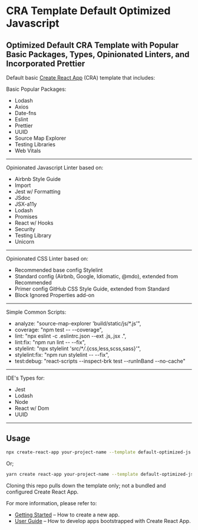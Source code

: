 # CRA Template Default Optimized Javascript

## Optimized Default CRA Template with Popular Basic Packages, Types, Opinionated Linters, and Incorporated Prettier

Default basic [Create React App](https://github.com/facebook/create-react-app) (CRA) template that includes:

Basic Popular Packages:

- Lodash
- Axios
- Date-fns
- Eslint
- Prettier
- UUID
- Source Map Explorer
- Testing Libraries
- Web Vitals

---

Opinionated Javascript Linter based on:

- Airbnb Style Guide
- Import
- Jest w/ Formatting
- JSdoc
- JSX-a11y
- Lodash
- Promises
- React w/ Hooks
- Security
- Testing Library
- Unicorn

---

Opinionated CSS Linter based on:

- Recommended base config Stylelint
- Standard config (Airbnb, Google, Idiomatic, @mdo), extended from Recommended
- Primer config GitHub CSS Style Guide, extended from Standard
- Block Ignored Properties add-on

---

Simple Common Scripts:

- analyze: "source-map-explorer 'build/static/js/\*.js'",
- coverage: "npm test -- --coverage",
- lint: "npx eslint -c .eslintrc.json --ext .js,.jsx .",
- lint:fix: "npm run lint -- --fix",
- stylelint: "npx stylelint 'src/\*_/_.{css,less,scss,sass}'",
- stylelint:fix: "npm run stylelint -- --fix",
- test:debug: "react-scripts --inspect-brk test --runInBand --no-cache"

---

IDE's Types for:

- Jest
- Lodash
- Node
- React w/ Dom
- UUID

---

## Usage

```bash
npx create-react-app your-project-name --template default-optimized-js
```

Or;

```bash
yarn create react-app your-project-name --template default-optimized-js
```

Cloning this repo pulls down the template only; not a bundled and configured Create React App.

For more information, please refer to:

- [Getting Started](https://create-react-app.dev/docs/getting-started) – How to create a new app.
- [User Guide](https://create-react-app.dev) – How to develop apps bootstrapped with Create React App.
